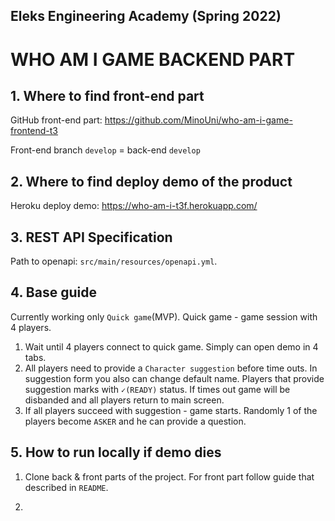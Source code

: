 ## Eleks Engineering Academy (Spring 2022)

# WHO AM I GAME BACKEND PART 

## 1. Where to find front-end part 
GitHub front-end part: https://github.com/MinoUni/who-am-i-game-frontend-t3

Front-end branch ```develop``` = back-end ```develop```
## 2. Where to find deploy demo of the product
Heroku deploy demo: https://who-am-i-t3f.herokuapp.com/
## 3. REST API Specification
Path to openapi: ```src/main/resources/openapi.yml```.
## 4. Base guide
Currently working only ```Quick game```(MVP). Quick game - game session with 4 players.

1. Wait until 4 players connect to quick game. Simply can open demo in 4 tabs.
2. All players need to provide a ```Character suggestion``` before time outs. In suggestion form you also can change default name. Players that provide suggestion marks with ```✓(READY)``` status. If times out game will be disbanded and all players return to main screen.
3. If all players succeed with suggestion - game starts. Randomly 1 of the players become ```ASKER``` and he can provide a question.
## 5. How to run locally if demo dies
1. Clone back & front parts of the project.
   For front part follow guide that described in ```README```.
   
2.
